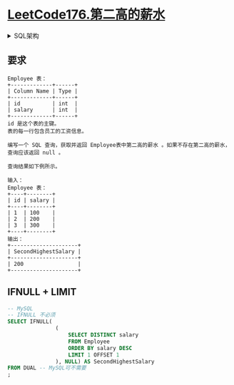 # [LeetCode176.第二高的薪水](https://leetcode.cn/problems/second-highest-salary/)

<details><summary>SQL架构</summary>

```sql
Create table If Not Exists Employee (id int, salary int);
Truncate table Employee;
insert into Employee (id, salary) values ('1', '100');
insert into Employee (id, salary) values ('2', '200');
insert into Employee (id, salary) values ('3', '300');
```

</details>

## 要求
```text
Employee 表：
+-------------+------+
| Column Name | Type |
+-------------+------+
| id          | int  |
| salary      | int  |
+-------------+------+
id 是这个表的主键。
表的每一行包含员工的工资信息。

编写一个 SQL 查询，获取并返回 Employee表中第二高的薪水 。如果不存在第二高的薪水，查询应该返回 null 。

查询结果如下例所示。

输入：
Employee 表：
+----+--------+
| id | salary |
+----+--------+
| 1  | 100    |
| 2  | 200    |
| 3  | 300    |
+----+--------+
输出：
+---------------------+
| SecondHighestSalary |
+---------------------+
| 200                 |
+---------------------+
```

## IFNULL + LIMIT
```sql
-- MySQL
-- IFNULL 不必须
SELECT IFNULL(
               (
                   SELECT DISTINCT salary
                   FROM Employee
                   ORDER BY salary DESC
                   LIMIT 1 OFFSET 1
               ), NULL) AS SecondHighestSalary
FROM DUAL -- MySQL可不需要
;
```